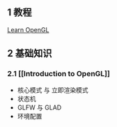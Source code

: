 ## 1 教程
[Learn OpenGL](https://learnopengl-cn.github.io/)

## 2 基础知识
### 2.1 [[Introduction to OpenGL]]
- 核心模式 与 立即渲染模式
- 状态机
- GLFW 与 GLAD
- 环境配置


